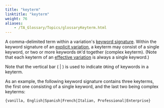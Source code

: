 ```yaml
--- 
title: "keyterm"
linktitle: "keyterm"
weight: 76
aliases: 
    - /TA_Glossary/Topics/glossaryKeyterm.html
---
```


A comma-delimited term within a variation's [keyword signature](/TA_Glossary/Topics/glossaryKeywordSignature.html). Within the keyword signature of an [explicit variation](/TA_Glossary/Topics/glossaryExplicitVariation.html), a keyterm may consist of a single keyword, or two or more keywords `OR`'d together \(complex keyterm\). \(Note that each keyterm of an [effective variation](/TA_Glossary/Topics/glossaryEffectiveVariation.html) is always a single keyword.\)

Note that the vertical bar \( \| \) is used to indicate `OR`ing of keywords in a keyterm.

As an example, the following keyword signature contains three keyterms, the first one consisting of a single keyword, and the last two being complex keyterms:

```
{vanilla, English|Spanish|French|Italian, Professional|Enterprise}
```

